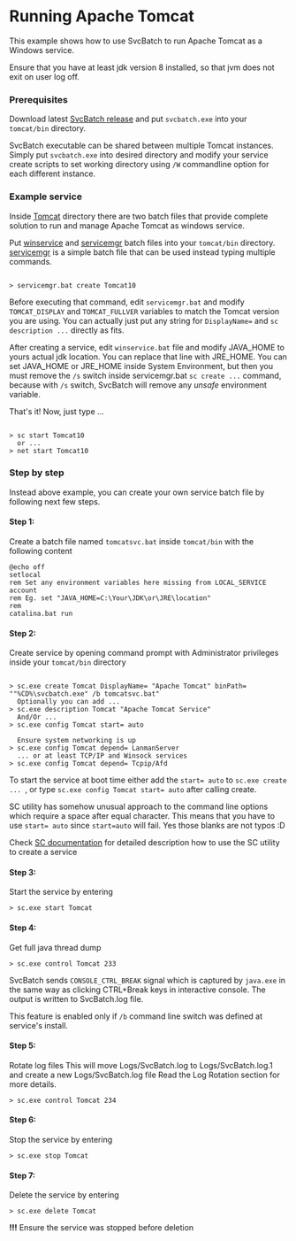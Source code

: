 # Running Apache Tomcat

This example shows how to use SvcBatch to run Apache Tomcat
as a Windows service.

Ensure that you have at least jdk version 8 installed, so that
jvm does not exit on user log off.


### Prerequisites

Download latest [SvcBatch release](https://github.com/mturk/svcbatch/releases)
and put `svcbatch.exe` into your `tomcat/bin` directory.

SvcBatch executable can be shared between multiple Tomcat instances.
Simply put `svcbatch.exe` into desired directory and modify
your service create scripts to set working directory  using `/W`
commandline option for each different instance.


### Example service

Inside [Tomcat](tomcat/) directory there are two batch files that
provide complete solution to run and manage Apache Tomcat as
windows service.


Put [winservice](tomcat/winservice.bat) and [servicemgr](tomcat/servicemgr.bat)
batch files into your `tomcat/bin` directory.
[servicemgr](omcat/servicemgr.bat) is a simple batch file
that can be used instead typing multiple commands.

```no-highlight

> servicemgr.bat create Tomcat10

```

Before executing that command, edit `servicemgr.bat` and modify
`TOMCAT_DISPLAY` and `TOMCAT_FULLVER` variables to match the Tomcat
version you are using. You can actually just put any string
for `DisplayName=` and `sc description ...` directly as fits.

After creating a service, edit `winservice.bat` file and modify
JAVA_HOME to yours actual jdk location. You can replace that line
with JRE_HOME. You can set JAVA_HOME or JRE_HOME inside
System Environment, but then you must remove the `/s` switch inside
servicemgr.bat `sc create ...` command, because with `/s` switch, SvcBatch
will remove any *unsafe* environment variable.

That's it! Now, just type ...
```no-highlight

> sc start Tomcat10
  or ...
> net start Tomcat10

```

### Step by step

Instead above example, you can create your own
service batch file by following next few steps.

#### Step 1:
Create a batch file named `tomcatsvc.bat` inside `tomcat/bin`
with the following content

```batchfile
@echo off
setlocal
rem Set any environment variables here missing from LOCAL_SERVICE account
rem Eg. set "JAVA_HOME=C:\Your\JDK\or\JRE\location"
rem
catalina.bat run

```

#### Step 2:
Create service by opening command prompt with Administrator
privileges inside your `tomcat/bin` directory

```no-highlight

> sc.exe create Tomcat DisplayName= "Apache Tomcat" binPath= ""%CD%\svcbatch.exe" /b tomcatsvc.bat"
  Optionally you can add ...
> sc.exe description Tomcat "Apache Tomcat Service"
  And/Or ...
> sc.exe config Tomcat start= auto

  Ensure system networking is up
> sc.exe config Tomcat depend= LanmanServer
  ... or at least TCP/IP and Winsock services
> sc.exe config Tomcat depend= Tcpip/Afd

```

To start the service at boot time either add the `start= auto` to `sc.exe create ... `,
or type `sc.exe config Tomcat start= auto` after calling create.

SC utility has somehow unusual approach to the command line options
which require a space after equal character. This means that you have
to use `start= auto` since `start=auto` will fail. Yes those
blanks are not typos :D

Check [SC documentation](https://docs.microsoft.com/en-us/windows-server/administration/windows-commands/sc-create)
for detailed description how to use the SC utility to create a service

#### Step 3:
Start the service by entering

```no-highlight
> sc.exe start Tomcat

```

#### Step 4:
Get full java thread dump

```no-highlight
> sc.exe control Tomcat 233

```
SvcBatch sends `CONSOLE_CTRL_BREAK` signal which is captured
by `java.exe` in the same way as clicking CTRL+Break keys in interactive console.
The output is written to SvcBatch.log file.

This feature is enabled only if `/b` command line switch was
defined at service's install.

#### Step 5:
Rotate log files
This will move Logs/SvcBatch.log to Logs/SvcBatch.log.1
and create a new Logs/SvcBatch.log file
Read the Log Rotation section for more details.

```no-highlight
> sc.exe control Tomcat 234

```

#### Step 6:
Stop the service by entering

```no-highlight
> sc.exe stop Tomcat

```

#### Step 7:
Delete the service by entering

```no-highlight
> sc.exe delete Tomcat

```

**!!!** Ensure the service was stopped before deletion

